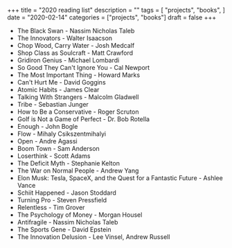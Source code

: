 +++
title = "2020 reading list"
description = ""
tags = [
    "projects",
    "books",
]
date = "2020-02-14"
categories = ["projects",
              "books"]
draft = false
+++

- The Black Swan - Nassim Nicholas Taleb
- The Innovators - Walter Isaacson
- Chop Wood, Carry Water - Josh Medcalf
- Shop Class as Soulcraft - Matt Crawford
- Gridiron Genius - Michael Lombardi
- So Good They Can't Ignore You - Cal Newport
- The Most Important Thing - Howard Marks
- Can't Hurt Me - David Goggins
- Atomic Habits - James Clear
- Talking With Strangers - Malcolm Gladwell
- Tribe - Sebastian Junger
- How to Be a Conservative - Roger Scruton
- Golf is Not a Game of Perfect - Dr. Bob Rotella
- Enough - John Bogle
- Flow - Mihaly Csikszentmihalyi
- Open - Andre Agassi
- Boom Town - Sam Anderson
- Loserthink - Scott Adams
- The Deficit Myth - Stephanie Kelton
- The War on Normal People - Andrew Yang
- Elon Musk: Tesla, SpaceX, and the Quest for a Fantastic Future - Ashlee Vance
- Schiit Happened - Jason Stoddard
- Turning Pro - Steven Pressfield
- Relentless - Tim Grover
- The Psychology of Money - Morgan Housel
- Antifragile - Nassim Nicholas Taleb
- The Sports Gene - David Epstein
- The Innovation Delusion - Lee Vinsel, Andrew Russell

